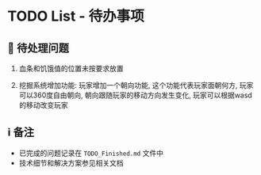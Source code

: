 # TODO List - 待办事项

## 🔄 待处理问题

1. 血条和饥饿值的位置未按要求放置

2. 挖掘系统增加功能: 
    玩家增加一个朝向功能, 这个功能代表玩家面朝何方, 玩家可以360度自由朝向, 朝向跟随玩家的移动方向发生变化, 
    玩家可以根据wasd的移动改变玩家

## ℹ️ 备注
- 已完成的问题记录在 `TODO_Finished.md` 文件中
- 技术细节和解决方案参见相关文档